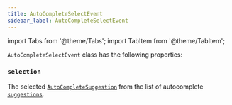 ```yaml
---
title: AutoCompleteSelectEvent
sidebar_label: AutoCompleteSelectEvent
---
```


import Tabs from '@theme/Tabs';
import TabItem from '@theme/TabItem';

`AutoCompleteSelectEvent` class has the following properties:

### `selection`

The selected [`AutoCompleteSuggestion`](/docs/reference/types/autocompletesuggestion) from the list of
autocomplete [`suggestions`](/docs/controls/autocomplete#suggestions).
